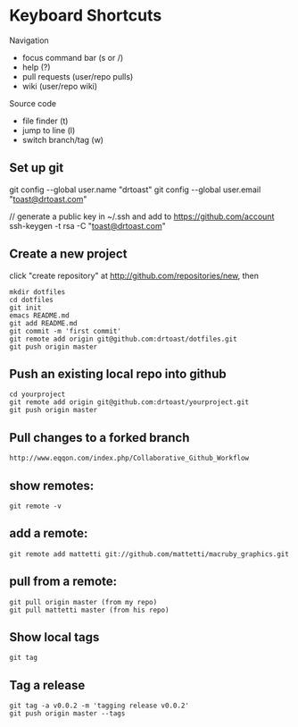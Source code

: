 # Keyboard Shortcuts

Navigation

* focus command bar (s or /)
* help (?)
* pull requests (user/repo pulls)
* wiki (user/repo wiki)

Source code

* file finder (t)
* jump to line (l)
* switch branch/tag (w)


## Set up git

git config --global user.name "drtoast"
git config --global user.email "toast@drtoast.com"

// generate a public key in ~/.ssh and add to https://github.com/account
ssh-keygen -t rsa -C "toast@drtoast.com"


## Create a new project

click "create repository" at http://github.com/repositories/new, then

    mkdir dotfiles
    cd dotfiles
    git init
    emacs README.md
    git add README.md
    git commit -m 'first commit'
    git remote add origin git@github.com:drtoast/dotfiles.git
    git push origin master

## Push an existing local repo into github

    cd yourproject
    git remote add origin git@github.com:drtoast/yourproject.git
    git push origin master

## Pull changes to a forked branch

    http://www.eqqon.com/index.php/Collaborative_Github_Workflow

## show remotes:

    git remote -v

## add a remote:

    git remote add mattetti git://github.com/mattetti/macruby_graphics.git

## pull from a remote:

    git pull origin master (from my repo)
    git pull mattetti master (from his repo)

## Show local tags

    git tag

## Tag a release

    git tag -a v0.0.2 -m 'tagging release v0.0.2'
    git push origin master --tags
